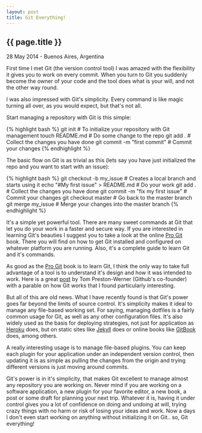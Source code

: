 ```yaml
---
layout: post
title: Git Everything!
---
```


{{ page.title }}
----------------

<p class="meta">28 May 2014 - Buenos Aires, Argentina</p>

First time I met Git (the version control tool) I was amazed with the flexibility it gives you to work on every commit. When you turn to Git you suddenly become the owner of your code and the tool does what is your will, and not the other way round.

I was also impressed with Git's simplicity. Every command is like magic turning all over, as you would expect, but that's not all.

Start managing a repository with Git is this simple:

{% highlight bash %}
git init # To initialize your repository with Git management
touch README.md # Do some change to the repo
git add . # Collect the changes you have done
git commit -m "first commit" # Commit your changes
{% endhighlight %}

The basic flow on Git is as trivial as this (lets say you have just initialized the repo and you want to start with an issue):

{% highlight bash %}
git checkout -b my_issue # Creates a local branch and starts using it
echo "#My first issue" > README.md # Do your work
git add . # Collect the changes you have done
git commit -m "fix my first issue" # Commit your changes
git checkout master # Go back to the master branch
git merge my_issue # Merge your changes into the master branch
{% endhighlight %}

It's a simple yet powerful tool. There are many sweet commands at Git that let you do your work in a faster and secure way. If you are interested in learning Git's beauties I suggest you to take a look at the online [Pro Git](http://www.git-scm.com/book) book. There you will find on how to get Git installed and configured on whatever platform you are running. Also, it's a complete guide to learn Git and it's commands.

As good as the [Pro Git](http://www.git-scm.com/book) book is to learn Git, I think the only way to take full advantage of a tool is to understand it's design and how it was intended to work. Here is a great [post](http://tom.preston-werner.com/2009/05/19/the-git-parable.html) by Tom Preston-Werner (Github's co-founder) with a parable on how Git works that I found particularly interesting.

But all of this are old news. What I have recently found is that Git's power goes far beyond the limits of source control. It's simplicity makes it ideal to manage any file-based working set. For saying, managing dotfiles is a fairly common usage for Git, as well as any other configuration files. It's also widely used as the basis for deploying strategies, not just for application as [Heroku](https://www.heroku.com/) does, but on static sites like [Jekyll](http://jekyllrb.com/) does or online books like [GitBook](https://www.gitbook.io/) does, among others.

A really interesting usage is to manage file-based plugins. You can keep each plugin for your application under an independent version control, then updating it is as simple as pulling the changes from the origin and trying different versions is just moving around commits.

Git's power is in it's simplicity, that makes Git excellent to manage almost any repository you are working on. Never mind if you are working on a software application, a new plugin for your favorite editor, a new book, a post or some draft for planning your next trip. Whatever it is, having it under control gives you a lot of confidence on doing and undoing at will, trying crazy things with no harm or risk of losing your ideas and work. Now a days I don't even start working on anything without initializing it on Git.. so, Git everything!